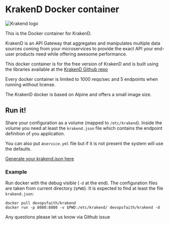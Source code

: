 # KrakenD Docker container
![Krakend logo](https://raw.githubusercontent.com/devopsfaith/krakend/master/docs/images/krakend.png)

This is the Docker container for KrakenD.

KrakenD is an API Gateway that aggregates and manipulates multiple data sources coming from your microservices to provide the exact API your end-user products need while offering awesome performance.

This docker container is for the free version of KrakenD and is built using the libraries available at the [KrakenD Github repo](https://github.com/devopsfaith/krakend)

Every docker container is limited to 1000 reqs/sec and 5 endpoints when running
without license.

The KrakenD docker is based on Alpine and offers a small image size.

## Run it!

Share your configuration as a volume (mapped to `/etc/krakend`). Inside the volume you need at least the `krakend.json` file which contains the endpoint definition of you application.

You can also put a`service.yml` file but if it is not present the system will use the defaults.

[Generate your krakend.json here](http://www.krakend.io/designer/)

### Example
Run docker with the debug visible (`-d` at the end). The configuration files are taken from current directory (`$PWD`). It is expected to find at least the file `krakend.json`:

    docker pull devopsfaith/krakend
    docker run -p 8080:8080 -v $PWD:/etc/krakend/ devopsfaith/krakend -d

Any questions please let us know via Github issue
